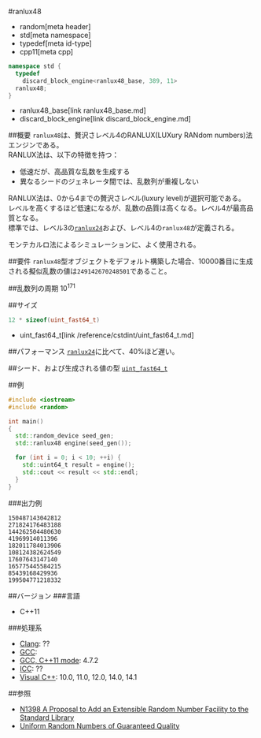 #ranlux48
* random[meta header]
* std[meta namespace]
* typedef[meta id-type]
* cpp11[meta cpp]

```cpp
namespace std {
  typedef
    discard_block_engine<ranlux48_base, 389, 11>
  ranlux48;
}
```
* ranlux48_base[link ranlux48_base.md]
* discard_block_engine[link discard_block_engine.md]

##概要
`ranlux48`は、贅沢さレベル4のRANLUX(LUXury RANdom numbers)法エンジンである。  
RANLUX法は、以下の特徴を持つ：

- 低速だが、高品質な乱数を生成する
- 異なるシードのジェネレータ間では、乱数列が重複しない


RANLUX法は、0から4までの贅沢さレベル(luxury level)が選択可能である。  
レベルを高くするほど低速になるが、乱数の品質は高くなる。レベル4が最高品質となる。  
標準では、レベル3の[`ranlux24`](ranlux24.md)および、レベル4の`ranlux48`が定義される。  
  
モンテカルロ法によるシミュレーションに、よく使用される。  


##要件
`ranlux48`型オブジェクトをデフォルト構築した場合、10000番目に生成される擬似乱数の値は`249142670248501`であること。


##乱数列の周期
10<sup>171</sup>


##サイズ
```cpp
12 * sizeof(uint_fast64_t)
```
* uint_fast64_t[link /reference/cstdint/uint_fast64_t.md]


##パフォーマンス
[`ranlux24`](ranlux24.md)に比べて、40%ほど遅い。


##シード、および生成される値の型
[`uint_fast64_t`](/reference/cstdint/uint_fast64_t.md)


##例
```cpp
#include <iostream>
#include <random>

int main()
{
  std::random_device seed_gen;
  std::ranlux48 engine(seed_gen());

  for (int i = 0; i < 10; ++i) {
    std::uint64_t result = engine();
    std::cout << result << std::endl;
  }
}
```

###出力例
```
150487143042812
271824176483188
144262504480630
41969914011396
182011784013906
108124382624549
17607643147140
165775445584215
85439168429936
199504771218332
```

##バージョン
###言語
- C++11

###処理系
- [Clang](/implementation.md#clang): ??
- [GCC](/implementation.md#gcc): 
- [GCC, C++11 mode](/implementation.md#gcc): 4.7.2
- [ICC](/implementation.md#icc): ??
- [Visual C++](/implementation.md#visual_cpp): 10.0, 11.0, 12.0, 14.0, 14.1


##参照
- [N1398 A Proposal to Add an Extensible Random Number Facility to the Standard Library](http://www.open-std.org/jtc1/sc22/wg21/docs/papers/2002/n1398.html)
- [Uniform Random Numbers of Guaranteed Quality](http://wwwasdoc.web.cern.ch/wwwasdoc/shortwrupsdir/v115/top.html)

